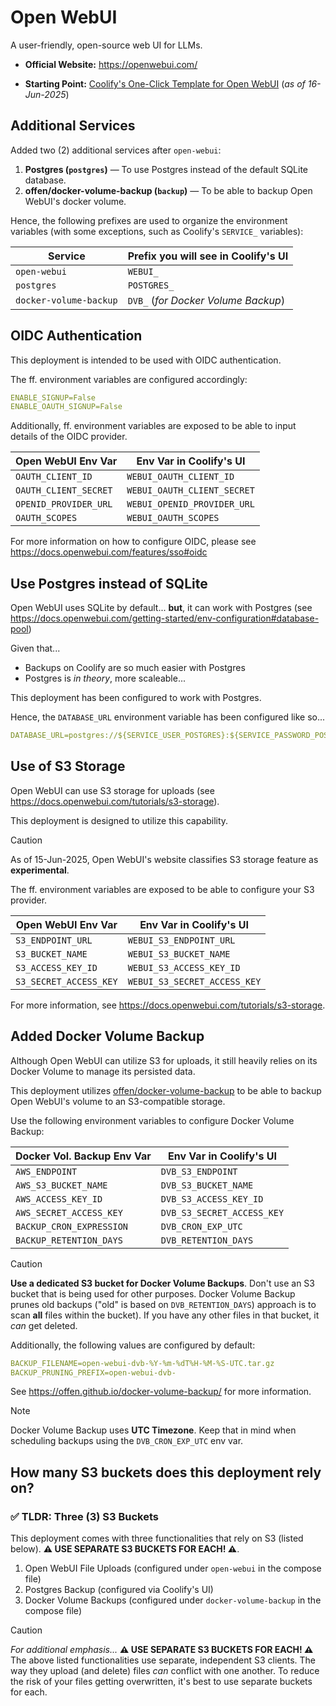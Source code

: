 # Open WebUI

A user-friendly, open-source web UI for LLMs.

- **Official Website:** https://openwebui.com/

- **Starting Point:** [Coolify's One-Click Template for Open WebUI](https://github.com/coollabsio/coolify/blob/v4.x/templates/compose/open-webui.yaml) (_as of 16-Jun-2025_)

## Additional Services

Added two (2) additional services after `open-webui`:

1. **Postgres (`postgres`)** — To use Postgres instead of the default SQLite database.
2. **offen/docker-volume-backup (`backup`)** — To be able to backup Open WebUI's docker volume.

Hence, the following prefixes are used to organize the environment variables (with some exceptions, such as Coolify's `SERVICE_` variables):

| Service                | Prefix you will see in Coolify's UI |
| ---------------------- | ----------------------------------- |
| `open-webui`           | `WEBUI_`                            |
| `postgres`             | `POSTGRES_`                         |
| `docker-volume-backup` | `DVB_` (_for Docker Volume Backup_) |

## OIDC Authentication

This deployment is intended to be used with OIDC authentication.

The ff. environment variables are configured accordingly:

```yaml
ENABLE_SIGNUP=False
ENABLE_OAUTH_SIGNUP=False
```

Additionally, ff. environment variables are exposed to be able to input details of the OIDC provider.

| Open WebUI Env Var    | Env Var in Coolify's UI     |
| --------------------- | --------------------------- |
| `OAUTH_CLIENT_ID`     | `WEBUI_OAUTH_CLIENT_ID`     |
| `OAUTH_CLIENT_SECRET` | `WEBUI_OAUTH_CLIENT_SECRET` |
| `OPENID_PROVIDER_URL` | `WEBUI_OPENID_PROVIDER_URL` |
| `OAUTH_SCOPES`        | `WEBUI_OAUTH_SCOPES `       |

For more information on how to configure OIDC, please see https://docs.openwebui.com/features/sso#oidc

## Use Postgres instead of SQLite

Open WebUI uses SQLite by default... **but**, it can work with Postgres (see https://docs.openwebui.com/getting-started/env-configuration#database-pool)

Given that...

- Backups on Coolify are so much easier with Postgres
- Postgres is _in theory_, more scaleable...

This deployment has been configured to work with Postgres.

Hence, the `DATABASE_URL` environment variable has been configured like so...

```yaml
DATABASE_URL=postgres://${SERVICE_USER_POSTGRES}:${SERVICE_PASSWORD_POSTGRES}@postgres:5432/${POSTGRES_DB:-webui}
```

## Use of S3 Storage

Open WebUI can use S3 storage for uploads (see https://docs.openwebui.com/tutorials/s3-storage).

This deployment is designed to utilize this capability.

> [!CAUTION]
> As of 15-Jun-2025, Open WebUI's website classifies S3 storage feature as **experimental**.

The ff. environment variables are exposed to be able to configure your S3 provider.

| Open WebUI Env Var     | Env Var in Coolify's UI      |
| ---------------------- | ---------------------------- |
| `S3_ENDPOINT_URL`      | `WEBUI_S3_ENDPOINT_URL`      |
| `S3_BUCKET_NAME`       | `WEBUI_S3_BUCKET_NAME`       |
| `S3_ACCESS_KEY_ID`     | `WEBUI_S3_ACCESS_KEY_ID`     |
| `S3_SECRET_ACCESS_KEY` | `WEBUI_S3_SECRET_ACCESS_KEY` |

For more information, see https://docs.openwebui.com/tutorials/s3-storage.

## Added Docker Volume Backup

Although Open WebUI can utilize S3 for uploads, it still heavily relies on its Docker Volume to manage its persisted data.

This deployment utilizes [offen/docker-volume-backup](https://offen.github.io/docker-volume-backup/) to be able to backup Open WebUI's volume to an S3-compatible storage.

Use the following environment variables to configure Docker Volume Backup:

| Docker Vol. Backup Env Var | Env Var in Coolify's UI    |
| -------------------------- | -------------------------- |
| `AWS_ENDPOINT`             | `DVB_S3_ENDPOINT`          |
| `AWS_S3_BUCKET_NAME`       | `DVB_S3_BUCKET_NAME`       |
| `AWS_ACCESS_KEY_ID`        | `DVB_S3_ACCESS_KEY_ID`     |
| `AWS_SECRET_ACCESS_KEY`    | `DVB_S3_SECRET_ACCESS_KEY` |
| `BACKUP_CRON_EXPRESSION`   | `DVB_CRON_EXP_UTC`         |
| `BACKUP_RETENTION_DAYS`    | `DVB_RETENTION_DAYS`       |

> [!CAUTION]
>
> **Use a dedicated S3 bucket for Docker Volume Backups**. Don't use an S3 bucket that is being used for other purposes. Docker Volume Backup prunes old backups ("old" is based on `DVB_RETENTION_DAYS`) approach is to scan **all** files within the bucket). If you have any other files in that bucket, it _can_ get deleted.

Additionally, the following values are configured by default:

```yaml
BACKUP_FILENAME=open-webui-dvb-%Y-%m-%dT%H-%M-%S-UTC.tar.gz
BACKUP_PRUNING_PREFIX=open-webui-dvb-
```

See https://offen.github.io/docker-volume-backup/ for more information.

> [!NOTE]
> Docker Volume Backup uses **UTC Timezone**. Keep that in mind when scheduling backups using the `DVB_CRON_EXP_UTC` env var.

## How many S3 buckets does this deployment rely on?

### ✅ TLDR: Three (3) S3 Buckets

This deployment comes with three functionalities that rely on S3 (listed below). **⚠️ USE SEPARATE S3 BUCKETS FOR EACH! ⚠️**.

1. Open WebUI File Uploads (configured under `open-webui` in the compose file)
2. Postgres Backup (configured via Coolify's UI)
3. Docker Volume Backups (configured under `docker-volume-backup` in the compose file)

> [!CAUTION]
>
> _For additional emphasis..._ **⚠️ USE SEPARATE S3 BUCKETS FOR EACH! ⚠️** The above listed functionalities use separate, independent S3 clients. The way they upload (and delete) files _can_ conflict with one another. To reduce the risk of your files getting overwritten, it's best to use separate buckets for each.
